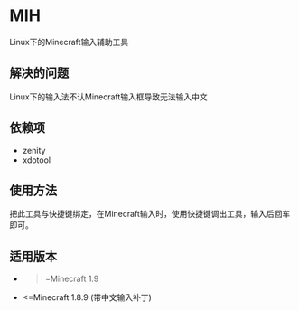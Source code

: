 # MIH
Linux下的Minecraft输入辅助工具  
## 解决的问题
Linux下的输入法不认Minecraft输入框导致无法输入中文  
## 依赖项
* zenity  
* xdotool

## 使用方法
把此工具与快捷键绑定，在Minecraft输入时，使用快捷键调出工具，输入后回车即可。  
## 适用版本
* >=Minecraft 1.9
* <=Minecraft 1.8.9 (带中文输入补丁)
